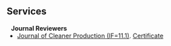 ## Services

<h4 style="margin:0 10px 0;">Journal Reviewers</h4>

<ul style="margin:0 0 5px;">
  <li>
    <a href="https://www.sciencedirect.com/journal/journal-of-cleaner-production"><autocolor>Journal of Cleaner Production (IF=11.1)</autocolor></a>. 
    <a href="https://yanbingdai.github.io/assets/files/Certificate_JCLP_Recognised.pdf" id="certificate" target="_blank">Certificate</a>
  </li>
</ul>
